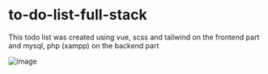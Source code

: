 # to-do-list-full-stack
This todo list was created using vue, scss and tailwind on the frontend part and mysql, php (xampp) on the backend part

![image](https://user-images.githubusercontent.com/56932618/89732814-e3fa5600-da59-11ea-8db5-a37077ef19a9.png)


